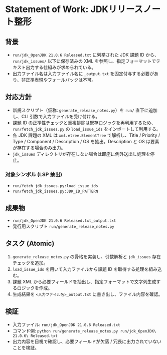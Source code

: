 # Statement of Work: JDKリリースノート整形

## 背景
- `run/jdk_OpenJDK 21.0.6 Released.txt` に列挙された JDK 課題 ID から、`run/jdk_issues/` 以下に保存済みの XML を参照し、指定フォーマットでテキスト出力する仕組みが求められている。
- 出力ファイル名は入力ファイル名に `_output.txt` を固定付与する必要があり、非正準表現やフォールバックは不可。

## 対応方針
- 新規スクリプト（仮称: `generate_release_notes.py`）を `run/` 直下に追加し、CLI 引数で入力ファイルを受け付ける。
- 課題 ID の正準性チェックと重複排除は既存ロジックを再利用するため、`run/fetch_jdk_issues.py` の `load_issue_ids` をインポートして利用する。
- 各 JDK 課題の XML は `xml.etree.ElementTree` で解析し、Title / Priority / Type / Component / Description / OS を抽出。Description と OS は要素が存在する場合のみ出力。
- `jdk_issues` ディレクトリが存在しない場合は即座に例外送出し処理を停止。

### 対象シンボル (LSP 抽出)
- `run/fetch_jdk_issues.py:load_issue_ids`
- `run/fetch_jdk_issues.py:JDK_ID_PATTERN`

## 成果物
- `run/jdk_OpenJDK 21.0.6 Released.txt_output.txt`
- 発行用スクリプト `run/generate_release_notes.py`

## タスク (Atomic)
1. `generate_release_notes.py` の骨格を実装し、引数解析と `jdk_issues` 存在チェックを追加。
2. `load_issue_ids` を用いて入力ファイルから課題 ID を取得する処理を組み込む。
3. 課題 XML から必要フィールドを抽出し、指定フォーマットで文字列生成するロジックを作成。
4. 生成結果を `<入力ファイル名>_output.txt` に書き出し、ファイル内容を確認。

## 検証
- 入力ファイル: `run/jdk_OpenJDK 21.0.6 Released.txt`
- コマンド例: `python run/generate_release_notes.py run/jdk_OpenJDK\ 21.0.6\ Released.txt`
- 出力内容を目視で確認し、必要フィールドが欠落 / 冗長に出力されていないことを検証。
